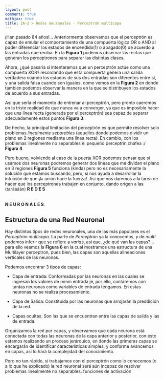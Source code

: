 ```yaml
---
layout: post
comments: true
mathjax: true
title: IA-2 > Redes neuronales - Perceptrón multicapa
---
```


¡Han pasado 84 años!... Anteriormente observamos que el perceptrón es capaz de emular el comportamiento de una compuerta lógica OR o AND al poder diferenciar los estados de encendido(1) o apagado(0) de acuerdo a las entradas que reciba. En la __Figura 1__ podemos observar las rectas que generan los perceptrones para separar las distintas clases.



Ahora, ¿qué pasaría si intentaramos que un perceptrón actúe como una compuerta XOR? recordando que esta compuerta genera una salida verdadera cuando los estados de sus dos entradas son diferentes entre sí, y una salida falsa cuando son iguales, como vemos en la __Figura 2__ en donde también podemos observar la manera en la que se distribuyen los estados de acuerdo a sus entradas.



Así que sería el momento de entrenar al perceptrón, pero pronto caeremos en la triste realidad de que nunca va a converger, ya que es imposible hacer que una línea recta (generada por el perceptrón) sea capaz de separar adecuadamente estos puntos __Figura 3__.




De hecho, la principal limitación del perceptrón es que permite resolver solo problemas _linealmente separables_ (aquellos donde podemos dividir un plano en 2 regiones mediante una línea recta). En cambio, con los problemas linealmente no separables el pequeño perceptrín chafea :/ __Figura 4__




Pero bueno, volviendo al caso de la puerta XOR podemos pensar que si usamos dos neuronas podremos generar dos líneas que me dividan el plano en 3 regiones __Figura 5__ funciona (kinda) pero no es necesariamente la solución que estamos buscando, pero, si nos ayuda a desarrollar la intuición de que ¡la unión hace la fuerza!. Así que nos daremos a la tarea de hacer que los perceptrones trabajen en conjunto, dando origen a las (taráááán) __R E D E S__ $$\;$$ __N E U R O N A L E S__.




## Estructura de una Red Neuronal
Hay distintos tipos de redes neuronales, una de las más populares es el _Perceptrón multicapa_. La parte de _Perceptrón_ ya la conocemos, y de _multi_ podemos inferir que se refiere a _varias_, así que, ¿de qué van las capas?... para ello veamos la __Figura 6__ en la cual mostramos una estructura de una Multilayer perceptron, pues bien, las capas son aquellas alineaciones verticales de las neuronas.



Podemos encontrar 3 tipos de capas:
* Capa de entrada: Conformadas por las neuronas en las cuales se ingresan los valores de mmm entrada je, por ello, contaremos con tantas neuronas como variables de entrada tengamos. En estas neuronas no se realiza procesamiento.

* Capa de Salida: Constituida por las neuronas que arrojarán la preddición de la red.

* Capas ocultas: Son las que se encuentran entre las capas de salida y las de entrada.



Organizamos la red por capas, y observamos que cada neurona está conectada con todas las neuronas de la capa anterior y posterior, con esto estamos realizando un proceso jerárquico, en donde las primeras capas se encargarán de identificar características simples, y conforme avancemos en capas, así lo hará la complejidad del conocimiento.



Pero no tan rápido, si trabajamos con el perceptrón como lo conocemos (o a lo que he explicado) la red neuronal será aún incapaz de resolver problemas linealmente no separables. funciones de activación











